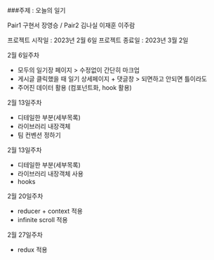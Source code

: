 ###주제 : 오늘의 일기

Pair1 구현서 장영승 / Pair2 김나실 이재훈 이주람

프로젝트 시작일 : 2023년 2월 6일 
프로젝트 종료일 : 2023년 3월 2일

2월 6일주차
- 모두의 일기장 페이지 > 수정없이 간단히 마크업
- 게시글 클릭했을 때 일기 상세페이지 + 댓글창 > 되면하고 안되면 틀이라도
- 주어진 데이터 활용 (컴포넌트화, hook 활용)

2월 13일주차
- 디테일한 부분(세부목록)
- 라이브러리 내장객체
- 팀 컨벤션 정하기

2월 13일주차
- 디테일한 부분(세부목록)
- 라이브러리 내장객체 사용
- hooks 

2월 20일주차
- reducer + context 적용
- infinite scroll 적용

2월 27일주차
- redux 적용
